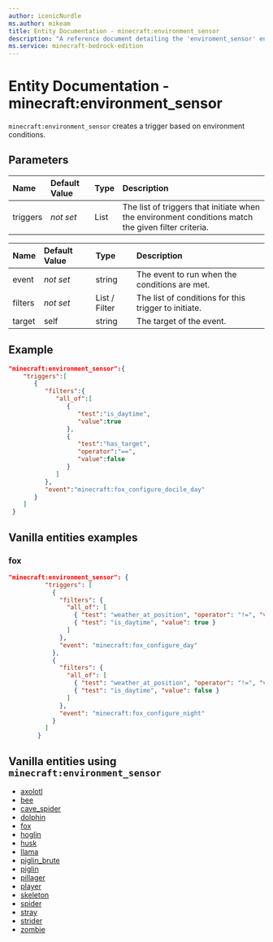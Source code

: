 ```yaml
---
author: iconicNurdle
ms.author: mikeam
title: Entity Documentation - minecraft:environment_sensor
description: "A reference document detailing the 'enviroment_sensor' entity component"
ms.service: minecraft-bedrock-edition
---
```


# Entity Documentation - minecraft:environment_sensor

`minecraft:environment_sensor` creates a trigger based on environment conditions.

## Parameters

|Name |Default Value  |Type  |Description  |
|:----------|:----------|:----------|:----------|
| triggers| *not set*| List| The list of triggers that initiate when the environment conditions match the given filter criteria. |

|Name |Default Value  |Type  |Description  |
|:----------|:----------|:----------|:----------|
| event| *not set* | string |The event to run when the conditions are met.|
| filters|*not set* |List / Filter| The list of conditions for this trigger to initiate.|
| target| self|string|The target of the event. |

## Example

```json
"minecraft:environment_sensor":{
    "triggers":[
       {
          "filters":{
             "all_of":[
                {
                   "test":"is_daytime",
                   "value":true
                },
                {
                   "test":"has_target",
                   "operator":"==",
                   "value":false
                }
             ]
          },
          "event":"minecraft:fox_configure_docile_day"
       }
    ]
 }
```

## Vanilla entities examples

### fox

```json
"minecraft:environment_sensor": {
          "triggers": [
            {
              "filters": {
                "all_of": [
                  { "test": "weather_at_position", "operator": "!=", "value": "thunderstorm" },
                  { "test": "is_daytime", "value": true }
                ]
              },
              "event": "minecraft:fox_configure_day"
            },
            {
              "filters": {
                "all_of": [
                  { "test": "weather_at_position", "operator": "!=", "value": "thunderstorm" },
                  { "test": "is_daytime", "value": false }
                ]
              },
              "event": "minecraft:fox_configure_night"
            }
          ]
        }
```

## Vanilla entities using `minecraft:environment_sensor`

- [axolotl](../../../../Source/VanillaBehaviorPack_Snippets/entities/axolotl.md)
- [bee](../../../../Source/VanillaBehaviorPack_Snippets/entities/bee.md)
- [cave_spider](../../../../Source/VanillaBehaviorPack_Snippets/entities/cave_spider.md)
- [dolphin](../../../../Source/VanillaBehaviorPack_Snippets/entities/dolphin.md)
- [fox](../../../../Source/VanillaBehaviorPack_Snippets/entities/fox.md)
- [hoglin](../../../../Source/VanillaBehaviorPack_Snippets/entities/hoglin.md)
- [husk](../../../../Source/VanillaBehaviorPack_Snippets/entities/husk.md)
- [llama](../../../../Source/VanillaBehaviorPack_Snippets/entities/llama.md)
- [piglin_brute](../../../../Source/VanillaBehaviorPack_Snippets/entities/piglin_brute.md)
- [piglin](../../../../Source/VanillaBehaviorPack_Snippets/entities/piglin.md)
- [pillager](../../../../Source/VanillaBehaviorPack_Snippets/entities/pillager.md)
- [player](../../../../Source/VanillaBehaviorPack_Snippets/entities/player.md)
- [skeleton](../../../../Source/VanillaBehaviorPack_Snippets/entities/skeleton.md)
- [spider](../../../../Source/VanillaBehaviorPack_Snippets/entities/spider.md)
- [stray](../../../../Source/VanillaBehaviorPack_Snippets/entities/stray.md)
- [strider](../../../../Source/VanillaBehaviorPack_Snippets/entities/strider.md)
- [zombie](../../../../Source/VanillaBehaviorPack_Snippets/entities/zombie.md)
